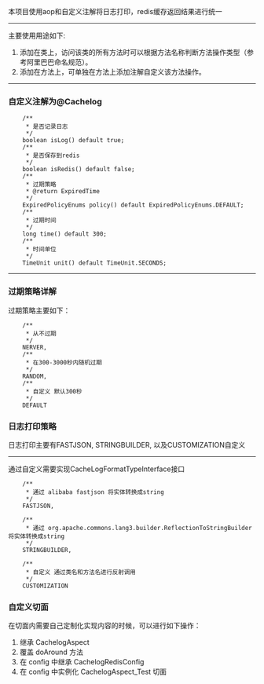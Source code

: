 本项目使用aop和自定义注解将日志打印，redis缓存返回结果进行统一
***
主要使用用途如下:
1. 添加在类上，访问该类的所有方法时可以根据方法名称判断方法操作类型（参考阿里巴巴命名规范）。
2. 添加在方法上，可单独在方法上添加注解自定义该方法操作。
***
### 自定义注解为@Cachelog
```
    /**
     * 是否记录日志
     */
    boolean isLog() default true;
    /**
     * 是否保存到redis
     */
    boolean isRedis() default false;
    /**
     * 过期策略
     * @return ExpiredTime
     */
    ExpiredPolicyEnums policy() default ExpiredPolicyEnums.DEFAULT;
    /**
     * 过期时间
     */
    long time() default 300;
    /**
     * 时间单位
     */
    TimeUnit unit() default TimeUnit.SECONDS;
```
***
### 过期策略详解
过期策略主要如下：
```
    /**
     * 从不过期
     */
    NERVER,
    /**
     * 在300-3000秒内随机过期
     */
    RANDOM,
    /**
     * 自定义 默认300秒
     */
    DEFAULT
```
### 日志打印策略
日志打印主要有FASTJSON, STRINGBUILDER, 以及CUSTOMIZATION自定义
***
通过自定义需要实现CacheLogFormatTypeInterface接口
```
    /**
     * 通过 alibaba fastjson 将实体转换成string
     */
    FASTJSON,

    /**
     * 通过 org.apache.commons.lang3.builder.ReflectionToStringBuilder 将实体转换成string
     */
    STRINGBUILDER,

    /**
     * 自定义 通过类名和方法名进行反射调用
     */
    CUSTOMIZATION
```
### 自定义切面
在切面内需要自己定制化实现内容的时候，可以进行如下操作：
 1. 继承 CachelogAspect
 2. 覆盖 doAround 方法
 3. 在 config 中继承 CachelogRedisConfig
 4. 在 config 中实例化 CachelogAspect_Test 切面
